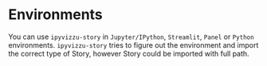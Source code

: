 # Environments

You can use `ipyvizzu-story` in `Jupyter/IPython`, `Streamlit`, `Panel` or `Python` environments. `ipyvizzu-story` tries to figure out the environment and import the correct type of Story, however Story could be imported with full path.

